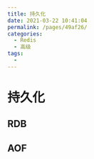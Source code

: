```yaml
---
title: 持久化
date: 2021-03-22 10:41:04
permalink: /pages/49af26/
categories:
  - Redis
  - 高级
tags:
  - 
---
```

# 持久化

## RDB







## AOF